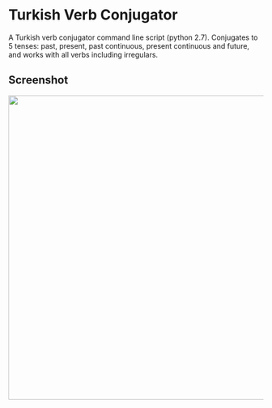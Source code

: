 # Turkish Verb Conjugator
A Turkish verb conjugator command line script (python 2.7). Conjugates to 5 tenses: past, present, past continuous, present continuous and future, and works with all verbs including irregulars.

## Screenshot
<img src="https://www.theostavrides.com/images/turkishverbconjugator.png" width="600px"/>
